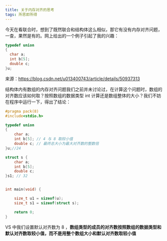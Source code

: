 ```yaml
---
title: 关于内存对齐的思考
tags: 所思即所得
---
```




今天在看联合时，想到了既然联合和结构体这么相似，那它有没有内存对齐问题，一查，果然是有的。网上给出的一个例子引起了我的兴趣：

```c
typedef union
{
  char a;
  int b[5];
  double c;
}u;
```

来源：https://blog.csdn.net/u013400743/article/details/50937313

结构体内有数组的内存对齐问题我们之前并未讨论过，在计算这个问题时，数组的对齐数应该如何取？按照数组的数据类型 int 计算还是数组整体的大小？我们不妨在程序中运行一下，得出了结论：

```c
#pragma pack(8)
#include<stdio.h>

typedef union
{
	char a;
	int b[5]; // 4 与 8 取较小值
	double c; // 最终总大小为最大对齐数的整数倍
}u;//24

struct s {
	char a;
	int b[5];
	double c;
}s1; // 32


int main(void) {

	size_t u1 = sizeof(u);
	size_t s1 = sizeof(struct s);

	return 0;
}
```

VS 中我们设置默认对齐数为 8 ，**数组类型的成员的对齐数按照数组的数据类型和默认对齐数取较小值，而不是用整个数组大小和默认对齐数取较小值**







